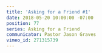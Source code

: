 ```yaml
---
title: 'Asking for a Friend #1'
date: 2018-05-20 10:00:00 -07:00
position: 77
series: Asking for a Friend
communicator: Pastor Jason Graves
vimeo_id: 271315739
---
```


